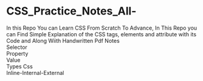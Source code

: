 # CSS_Practice_Notes_All-
In this Repo You can Learn CSS From Scratch To Advance, In This Repo you can Find Simple Explanation of the CSS tags, elements and attribute with its Code and Along Wiith Handwritten Pdf Notes<br>
Selector<br>
Property<br>
Value<br>
Types Css<br>
Inline-Internal-External<br>
